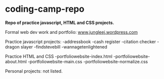 # coding-camp-repo
<strong> Repo of practice javascript, HTML and CSS projects. </strong>

Formal web dev work and portfolio: www.jungleej.wordpress.com

Practice javascript projects:
-addressbook
-cash register
-citation checker
-dragon slayer
-findstevebill
-wannagetenlightened

Practice HTML and CSS
-portfoliowebsite-index.html
-portfoliowebsite-about.html
-portfoliowebsite-main.css
-portfoliowebsite-normalize.css

Personal projects: not listed.
